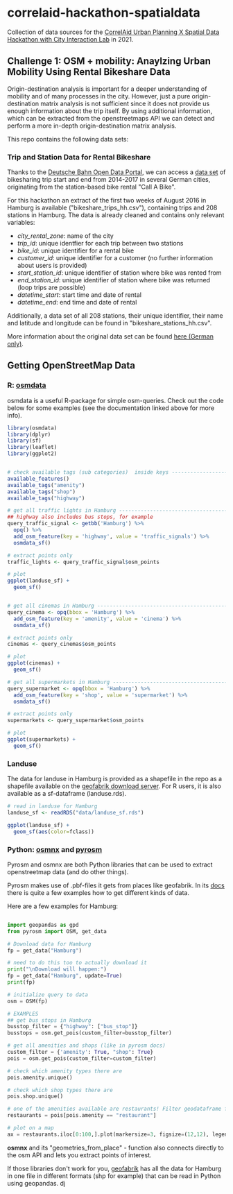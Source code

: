# correlaid-hackathon-spatialdata
Collection of data sources for the [CorrelAid Urban Planning X Spatial Data Hackathon with City Interaction Lab](https://www.eventbrite.com/e/spatial-data-for-urban-planning-joint-hackathon-with-city-interaction-lab-tickets-137419271741) in 2021.


## **Challenge 1: OSM + mobility: Anaylzing Urban Mobility Using Rental Bikeshare Data**

Origin-destination analysis is important for a deeper understanding of mobility and of many processes in the city.
However, just a pure origin-destination matrix analysis is not sufficient since it does not provide us enough information about the trip itself. By using additional information, which can be extracted from the openstreetmaps API we can detect and perform a more in-depth origin-destination matrix analysis.


This repo contains the following data sets:

### Trip and Station Data for Rental Bikeshare
Thanks to the [Deutsche Bahn Open Data Portal](https://data.deutschebahn.com/), we can access a [data set](https://data.deutschebahn.com/dataset/data-call-a-bike) of bikesharing trip start and end from 2014-2017 in several German cities, originating from the station-based bike rental "Call A Bike". 


For this hackathon an extract of the first two weeks of August 2016 in Hamburg is available ("bikeshare_trips_hh.csv"), containing trips and 208 stations in Hamburg. The data is already cleaned and contains only relevant variables:
  - *city_rental_zone*: name of the city
  - *trip_id*: unique identfier for each trip between two stations
  - *bike_id*: unique identifier for a rental bike
  - *customer_id*: unique identifier for a customer (no further information about users is provided)
  - *start_station_id*: unique identifier of station where bike was rented from
  - *end_station_id*: unique identifier of station where bike was returned (loop trips are possible)
  - *datetime_start*: start time and date of rental
  - *datetime_end*: end time and date of rental

Additionally, a data set of all 208 stations, their unique identifier, their name and latitude and longitude can be found in "bikeshare_stations_hh.csv".

More information about the original data set can be found [here (German only)](https://data.deutschebahn.com/dataset/data-call-a-bike).

## Getting OpenStreetMap Data

### R: [osmdata](https://cran.r-project.org/web/packages/osmdata/vignettes/osmdata.html)
osmdata is a useful R-package for simple osm-queries. Check out the code below for some examples (see the documentation linked above for more info).

```R
library(osmdata)
library(dplyr)
library(sf)
library(leaflet)
library(ggplot2)


# check available tags (sub categories)  inside keys ----------------------
available_features()
available_tags("amenity")
available_tags("shop")
available_tags("highway")

# get all traffic lights in Hamburg --------------------------------------
## highway also includes bus stops, for example
query_traffic_signal <- getbb('Hamburg') %>%
  opq() %>% 
  add_osm_feature(key = 'highway', value = 'traffic_signals') %>% 
  osmdata_sf()

# extract points only
traffic_lights <- query_traffic_signal$osm_points

# plot
ggplot(landuse_sf) +
  geom_sf()


# get all cinemas in Hamburg ----------------------------------------------
query_cinema <- opq(bbox = 'Hamburg') %>%
  add_osm_feature(key = 'amenity', value = 'cinema') %>% 
  osmdata_sf()

# extract points only
cinemas <- query_cinemas$osm_points

# plot
ggplot(cinemas) +
  geom_sf()

# get all supermarkets in Hamburg ----------------------------------------
query_supermarket <- opq(bbox = 'Hamburg') %>%
  add_osm_feature(key = 'shop', value = 'supermarket') %>% 
  osmdata_sf()

# extract points only
supermarkets <- query_supermarket$osm_points

# plot
ggplot(supermarkets) +
  geom_sf()
```


### Landuse
The data for landuse in Hamburg is provided as a shapefile  in the repo as a shapefile available on the [geofabrik download server](https://download.geofabrik.de/europe/germany/hamburg.html). For R users, it is also available as a sf-dataframe (landuse.rds).


```R
# read in landuse for Hamburg
landuse_sf <- readRDS("data/landuse_sf.rds")

ggplot(landuse_sf) +
  geom_sf(aes(color=fclass))
```


### Python: [osmnx](https://osmnx.readthedocs.io/en/stable/) and [pyrosm](https://pyrosm.readthedocs.io/en/latest/)

Pyrosm and osmnx are both Python libraries that can be used to extract openstreetmap data (and do other things). 

Pyrosm makes use of .pbf-files it gets from places like geofabrik. In its [docs](https://pyrosm.readthedocs.io/en/latest/) there is quite a few examples how to get different kinds of data.

Here are a few examples for Hamburg: 

```python

import geopandas as gpd
from pyrosm import OSM, get_data

# Download data for Hamburg
fp = get_data("Hamburg")

# need to do this too to actually download it
print("\nDownload will happen:")
fp = get_data("Hamburg", update=True)
print(fp)

# initialize query to data
osm = OSM(fp)

# EXAMPLES 
## get bus stops in Hamburg
busstop_filter = {"highway": ["bus_stop"]}
busstops = osm.get_pois(custom_filter=busstop_filter)

# get all amenities and shops (like in pyrosm docs)
custom_filter = {'amenity': True, "shop": True}
pois = osm.get_pois(custom_filter=custom_filter)

# check which amenity types there are 
pois.amenity.unique()

# check which shop types there are 
pois.shop.unique()

# one of the amenities available are restaurants! Filter geodataframe for restaurants
restaurants = pois[pois.amenity == "restaurant"]

# plot on a map
ax = restaurants.iloc[0:100,].plot(markersize=3, figsize=(12,12), legend=True, legend_kwds=dict(loc='upper left', ncol=5, bbox_to_anchor=(1, 1)))

```

**osmnx** and its "geometries_from_place" - function also connects directly to the osm API and lets you extract points of interest. 

If those libraries don't work for you, [geofabrik](https://download.geofabrik.de/europe/germany/hamburg.html) has all the data for Hamburg in one file in different formats (shp for example) that can be read in Python using geopandas. dj
